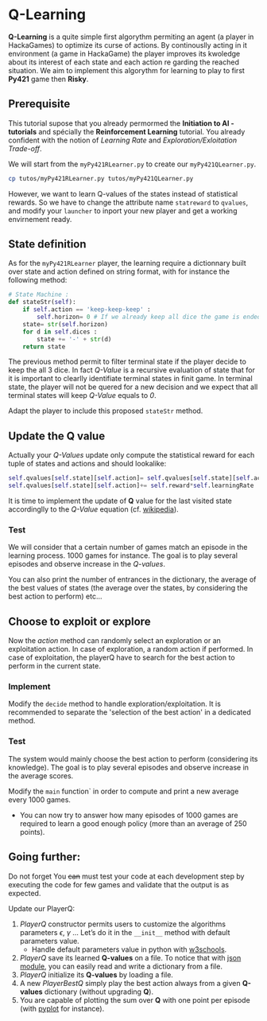 # Q-Learning

**Q-Learning** is a quite simple first algorythm permiting an agent (a player in HackaGames) to optimize its curse of actions.
By continouslly acting in it environment (a game in HackaGame) the player improves its kwoledge about its interest of each state and each action re garding the reached situation.
We aim to implement this algorythm for learning to play to first **Py421** game then **Risky**.

## Prerequisite

This tutorial supose that you already permormed the **Initiation to AI - tutorials** and spécially the **Reinforcement Learning** tutorial. 
You already confident with the notion of _Learning Rate_ and _Exploration/Exloitation Trade-off_.

We will start from the `myPy421RLearner.py` to create our `myPy421QLearner.py`.

```sh
cp tutos/myPy421RLearner.py tutos/myPy421QLearner.py
```

However, we want to learn Q-values of the states instead of statistical rewards. 
So we have to change the attribute name `statreward` to `qvalues`, and modify your `launcher` to inport your new player and get a working envirnement ready.


## State definition

As for the `myPy421RLearner` player, the learning require a dictionnary built over state and action defined on string format, with for instance the following method:

```python
# State Machine :
def stateStr(self):
    if self.action == 'keep-keep-keep' :
        self.horizon= 0 # If we already keep all dice the game is ended
    state= str(self.horizon)
    for d in self.dices :
        state += '-' + str(d)
    return state
```

The previous method permit to filter terminal state if the player decide to keep the all 3 dice.
In fact _Q-Value_ is a recursive evaluation of state that for it is important to clearlly identifiate terminal states in finit game.
In terminal state, the player will not be quered for a new decision and we expect that all terminal states will keep _Q-Value_ equals to _0_.

Adapt the player to include this proposed `stateStr` method.

## Update the Q value

Actually your _Q-Values_ update only compute the statistical reward for each tuple of states and actions and should lookalike: 

```python
self.qvalues[self.state][self.action]= self.qvalues[self.state][self.action]*(1-self.learningRate)
self.qvalues[self.state][self.action]+= self.reward*self.learningRate
```

It is time to implement the update of **Q** value for the last visited state
accordinglly to the _Q-Value_ equation (cf. [wikipedia](https://fr.wikipedia.org/wiki/Q-learning)).








### Test

We will consider that a certain number of games match an episode in the learning process.
$1000$  games for instance.
The goal is to play several episodes and observe increase in the *Q-values*.

You can also print the number of entrances in the dictionary, the average of the best values of states (the average over the states, by considering the best action to perform) etc...

## Choose to exploit or explore

Now the *action* method can randomly select an exploration or an exploitation action.
In case of exploration, a random action if performed.
In case of exploitation, the playerQ have to search for the best action to perform in the current state.

### Implement

Modify the `decide` method to handle exploration/exploitation.
It is recommended to separate the 'selection of the best action' in a dedicated method.

### Test

The system would mainly choose the best action to perform (considering its knowledge).
The goal is to play several episodes and observe increase in the average scores.

Modify the `main` function` in order to compute and print a new average every $1000$ games.

- You can now try to answer how many episodes of $1000$ games are required to learn a good enough policy (more than an average of 250 points).

<!--pageBreak-->

## Going further:

Do not forget 
You ~~can~~ must test your code at each development step by executing the code for few games and validate that the output is as expected.

Update our PlayerQ:

1. *PlayerQ* constructor permits users to customize the algorithms parameters $\epsilon$, $\gamma$ ... Let’s do it in the `__init__` method with default parameters value.
   - Handle default parameters value in python with [w3schools](https://www.w3schools.com/python/gloss_python_function_default_parameter.asp).
2. *PlayerQ* save its learned **Q-values** on a file. To notice that with [json module](https://docs.python.org/fr/3/library/json.html), you can easily read and write a dictionary from a file.
3. *PlayerQ* initialize its **Q-values** by loading a file.
4. A new *PlayerBestQ* simply play the best action always from a given **Q-values** dictionary (without upgrading **Q**).
5. You are capable of plotting the sum over **Q** with one point per episode (with [pyplot](https://matplotlib.org/stable/tutorials/introductory/pyplot.html) for instance).
